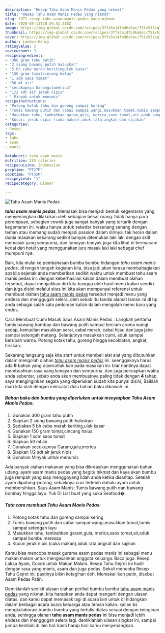 ```yaml
---
description: "Resep Tahu Asam Manis Pedas yang nikmat"
title: "Resep Tahu Asam Manis Pedas yang nikmat"
slug: 1972-resep-tahu-asam-manis-pedas-yang-nikmat
date: 2020-08-13T20:59:51.218Z
image: https://img-global.cpcdn.com/recipes/3ffa5a14fbd6a6ac/751x532cq70/tahu-asam-manis-pedas-foto-resep-utama.jpg
thumbnail: https://img-global.cpcdn.com/recipes/3ffa5a14fbd6a6ac/751x532cq70/tahu-asam-manis-pedas-foto-resep-utama.jpg
cover: https://img-global.cpcdn.com/recipes/3ffa5a14fbd6a6ac/751x532cq70/tahu-asam-manis-pedas-foto-resep-utama.jpg
author: Landon Henry
ratingvalue: 3
reviewcount: 9
recipeingredient:
- "300 gram tahu putih"
- "2 siung bawang putih haluskan"
- "5 bh cabe merah keritingulek kasar"
- "150 gram tomatcincang halus"
- "1 sdm saos tomat"
- "50 ml air"
- "secukupnya Garamgulamerica"
- "1/2 sdt air jeruk nipis"
- " Minyak untuk menumis"
recipeinstructions:
- "Potong kotak tahu dan goreng sampai kering"
- "Tumis bawang putih dan cabai sampai wangi,masukkan tomat,tumis sampai setengah layu"
- "Masukkan tahu, tambahkan garam,gula, merica,saos tomat,air,aduk sampai bumbu meresap"
- "Kucuri jeruk nipis (cuka makan),aduk rata,angkat dan sajikan"
categories:
- Resep
tags:
- tahu
- asam
- manis

katakunci: tahu asam manis 
nutrition: 285 calories
recipecuisine: Indonesian
preptime: "PT27M"
cooktime: "PT35M"
recipeyield: "1"
recipecategory: Dinner

---
```



![Tahu Asam Manis Pedas](https://img-global.cpcdn.com/recipes/3ffa5a14fbd6a6ac/751x532cq70/tahu-asam-manis-pedas-foto-resep-utama.jpg)

<b><i>tahu asam manis pedas</i></b>, Memasak bisa menjadi bentuk kegemaran yang menyenangkan dilakukan oleh sebagian besar orang. tidak hanya para perempuan, sebagian cowok juga sangat banyak yang tertarik dengan kegemaran ini. walau hanya untuk sekedar bersenang senang dengan teman atau memang sudah menjadi passion dalam dirinya. tak heran dalam dunia masakan sekarang sedikit banyak ditemukan laki laki dengan skill memasak yang sempurna, dan lumayan banyak juga kita lihat di bermacam kedai dan hotel yang menggunakan juru masak laki laki sebagai chef mumpuni nya.

Baik, kita mulai ke pembahasan bumbu bumbu hidangan <i>tahu asam manis pedas</i>. di tengah tengah kegiatan kita, bisa jadi akan terasa membahagiakan apabila sejenak anda memberikan sedikit waktu untuk membuat tahu asam manis pedas ini. dengan keberhasilan kalian dalam membuat olahan tersebut, dapat menjadikan diri kita bangga oleh hasil menu kalian sendiri. dan juga disini melalui situs ini kita akan mempunyai referensi untuk membuat olahan <u>tahu asam manis pedas</u> tersebut menjadi menu yang endess dan menggugah selera, oleh sebab itu tandai alamat laman ini di hp anda sebagai salah satu pedoman kalian dalam mengolah menu baru yang endes.

Cara Membuat Cumi Masak Saus Asam Manis Pedas : Langkah pertama tumis bawang bombay dan bawang putih sampai tercium aroma wangi sedap, kemudian masukkan serai, cabai merah, cabai hijau dan juga jahe sampai setengah matang. Selanjutnya masukkan cumi, aduk sampai berubah warna. Potong kotak tahu, goreng hingga kecoklatan, angkat, tiriskan.


Sekarang langsung saja kita start untuk membeli alat alat yang dibutuhkan dalam mengolah olahan <u><i>tahu asam manis pedas</i></u> ini. seenggaknya harus ada <b>9</b> bahan yang diperuntuk kan pada masakan ini. biar nantinya dapat membuahkan rasa yang lumayan dan sempurna. dan juga persiapkan waktu anda sebentar, sebab anda akan membuatnya paling tidak dengan <b>4</b> tahap. saya menginginkan segala yang diperlukan sudah kita punyai disini, Baiklah mari kita olah dengan mencatat dulu bahan baku dibawah ini.

<!--inarticleads1-->

##### Bahan baku dan bumbu yang diperlukan untuk menyiapkan Tahu Asam Manis Pedas:

1. Gunakan 300 gram tahu putih
1. Siapkan 2 siung bawang putih haluskan
1. Sediakan 5 bh cabe merah keriting,ulek kasar
1. Gunakan 150 gram tomat,cincang halus
1. Siapkan 1 sdm saos tomat
1. Siapkan 50 ml air
1. Gunakan secukupnya Garam,gula,merica
1. Siapkan 1/2 sdt air jeruk nipis
1. Gunakan  Minyak untuk menumis


Ada banyak olahan makanan yang bisa dikreasikan menggunakan bahan udang. ayam asam manis pedas yang begitu nikmat dan kaya akan bumbu juga rempah yang siap menggoyang lidah anda ketika disantap. Setelah ayam dipotong-potong, sebaiknya cuci terlebih dahulu ayam untuk membersihkan. Saus Asam Manis: Tumis bawang putih dan bawang bombay hingga layu. Yuk Di List buat yang suka Seafood�. 

<!--inarticleads2-->

##### Tata cara membuat Tahu Asam Manis Pedas:

1. Potong kotak tahu dan goreng sampai kering
1. Tumis bawang putih dan cabai sampai wangi,masukkan tomat,tumis sampai setengah layu
1. Masukkan tahu, tambahkan garam,gula, merica,saos tomat,air,aduk sampai bumbu meresap
1. Kucuri jeruk nipis (cuka makan),aduk rata,angkat dan sajikan


Kamu bisa mencoba masak gurame asam pedas manis ini sebagai menu makan malam untuk mengesankan anggota keluarga. Baca juga: Resep Laksa Ayam, Cocok untuk Makan Malam. Resep Tahu Gejrot ini hadir dengan rasa yang manis, asam dan juga pedas. Sekali mencoba Resep Tahu Gejrot ini, pastinya bikin ketagihan deh. Memakai ikan patin, disebut Asam Pedas Patin. 

Demikianlah sedikit ulasan olahan perihal bumbu bumbu <u>tahu asam manis pedas</u> yang nikmat. kita harapkan anda dapat mengerti dengan ulasan diatas, dan kamu dapat memasak lagi di acara lain untuk di hidangkan dalam berbagai acara acara keluarga atau teman kalian. kalian bs mengkolaborasi bumbu bumbu yang tertulis diatas sesuai dengan keinginan anda, sehingga olahan <b>tahu asam manis pedas</b> ini bisa menjadi lebih endess dan menggugah selera lagi. demikianlah ulasan singkat ini, sampai jumpa kembali di lain hal. kami harap hari kamu menyenangkan.
